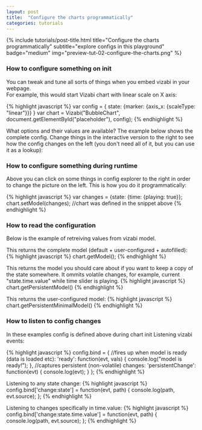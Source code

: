 ```yaml
---
layout: post
title:  "Configure the charts programmatically"
categories: tutorials
---
```


{%
  include tutorials/post-title.html
  title="Configure the charts programmatically"
  subtitle="explore configs in this playground"
  badge="medium"
  img="preview-tut-02-configure-the-charts.png"
%}
<!--more-->


### How to configure something on init
You can tweak and tune all sorts of things when you embed vizabi in your webpage.  
For example, this would start Vizabi chart with linear scale on X axis:

{% highlight javascript %}
var config = { state: {marker: {axis_x: {scaleType: "linear"}}} }
var chart = Vizabi("BubbleChart", document.getElementById("placeholder"), config); 
{% endhighlight %}

What options and their values are available? The example below shows the complete config. Change things in the interactive version to the right to see how the config changes on the left (you don't need all of it, but you can use it as a lookup):  

<div id="placeholder" class="example-placeholder"  style="max-width: 580px; height: 600px; padding-top: 0; float: right;"></div>
<div id="config-explorer"></div>


### How to configure something during runtime
Above you can click on some things in config explorer to the right in order to change the picture on the left. This is how you do it programmatically:

{% highlight javascript %}
var changes = {state: {time: {playing: true}};
chart.setModel(changes); //chart was defined in the snippet above 
{% endhighlight %}

### How to read the configuration
Below is the example of retreiving values from vizabi model.

This returns the complete model (default + user-configured + autofilled): 
{% highlight javascript %}
chart.getModel(); 
{% endhighlight %}

This returns the model you should care about if you want to keep a copy of the state somewhere. It ommits volatile changes, for example, current "state.time.value" while time slider is playing.
{% highlight javascript %}
chart.getPersistentModel()
{% endhighlight %}

This returns the user-configured model:
{% highlight javascript %}
chart.getPersistentMinimalModel()
{% endhighlight %}

### How to listen to config changes

In these examples config is defined above during chart init
Listening vizabi events:

{% highlight javascript %}
config.bind = {
  //fires up when model is ready (data is loaded etc):
  'ready': function(evt, vals) {
    console.log("model is ready!");
  },
  //captures persistent (non-volatile) changes:
  'persistentChange': function(evt) {
    console.log(evt);
  }
};
{% endhighlight %}

Listening to any state change:
{% highlight javascript %}
config.bind['change:state'] = function(evt, path) {
  console.log(path, evt.source);
};
{% endhighlight %}

Listening to changes specifically in time.value:
{% highlight javascript %}
config.bind['change:state.time.value'] = function(evt, path) {
  console.log(path, evt.source);
};
{% endhighlight %}


<link rel="stylesheet" href="//s3-eu-west-1.amazonaws.com/static.gapminderdev.org/vizabi/develop/vizabi.css" />
<link rel="stylesheet" href="//s3-eu-west-1.amazonaws.com/static.gapminderdev.org/vizabi-bubblechart/develop/bubblechart.css" />

<script src="//d3js.org/d3.v4.min.js"></script>
<script src="//s3-eu-west-1.amazonaws.com/static.gapminderdev.org/vizabi.js"></script>
<script src="//s3-eu-west-1.amazonaws.com/static.gapminderdev.org/preview/master/assets/vendor/js/vizabi-ws-reader/vizabi-ws-reader.js"></script>
<script src="//s3-eu-west-1.amazonaws.com/static.gapminderdev.org/systema-globalis/master/BubbleChart.js"></script>
<script src="//s3-eu-west-1.amazonaws.com/static.gapminderdev.org/bubblechart.js"></script>
<script src="/node_modules/config-explorer/dist/index.js"></script>


<script>
var wsReader = WsReader.WsReader.getReader();
Vizabi.Reader.extend("waffle", wsReader);

Vizabi._globals.ext_resources = {
  host: "https://waffle-server.gapminder.org",
  preloadPath: "/api/vizabi/",
  dataPath: "/api/ddf/ql/",
  shapePath: "/preview/data/mc_precomputed_shapes.json"
};

var showPaths = [];
var configExplorer = new ConfigExplorer(document.getElementById('config-explorer'));

var config = Vizabi.utils.extend(BubbleChart, {
  "locale": {
    "filePath": "/preview/data/translation/"
  }, 
  "data": {
    "reader": "waffle",
    "path": "https://waffle-server.gapminder.org/api/ddf/ql"
  },
  "bind": {
    "change:state": function () {
      configExplorer.print(this.getPlainObject(), showPaths);
    }
  }
 });


var chart = Vizabi("BubbleChart", document.getElementById("placeholder"), config);

function makeChangeObject(path, value) {
  var result = {};
  var tmp = result;
  var key;

  path = path.split('.');
  while(key = path.shift()) {
    tmp = tmp[key] = path.length ? {} : value;
  }
  
  return result;
}

function toggleClass(element, toggleClass) {
  var classes = element.className.split(' ');
  var result = classes.filter(function (value) { return value !== toggleClass; });
  var hasNotClass = result.length === classes.length;
  hasNotClass && result.push(toggleClass);
  element.className = result.join(' ');
  return hasNotClass;
}

function removeChildrenClass(element, className) {
  var sibling = element.nextElementSibling;
  if (sibling && hasClass(sibling, className)) {
    removeChildrenClass(sibling, className);
  }

  if (element.hasChildNodes()) {
    element.childNodes.forEach(function (node) {
      return node.nodeType === 1 && removeChildrenClass(node, className) 
    });
  }
    
  hasClass(element, className) && toggleClass(element, className);
}

configExplorer
  .enums({
    'time.playing': [true, false],
    'marker.axis_x.scaleType': ["log", "linear"]
  })
  .onEnumChange(function (path, value) {
    chart.setModel({ state: makeChangeObject(path, value) });
  })
  .onNodeClick(function (event, path, collapsible) {
    var added = toggleClass(event.currentTarget, 'opened');
    
    if (!toggleClass(collapsible, 'opened')) {
      removeChildrenClass(collapsible, 'opened');
    }
  
    if (added && !~showPaths.indexOf(path)) {
      showPaths.push(path);
    } else {
      showPaths = showPaths.filter(function (showPath) {
        return showPath !== path && showPath.lastIndexOf(path) !== 0;
      });
    }
  })
  .print(chart.getModel().state, showPaths);
</script>

